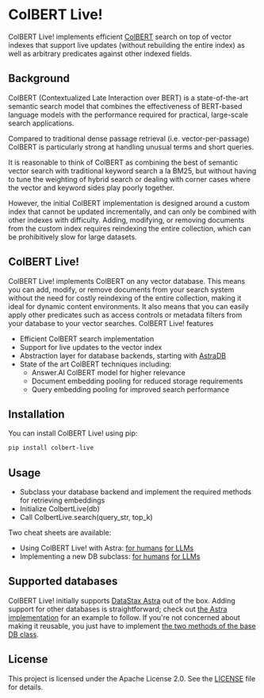 # ColBERT Live!

ColBERT Live! implements efficient [ColBERT](https://github.com/stanford-futuredata/ColBERT) search on top of vector indexes that support live updates 
(without rebuilding the entire index) as well as arbitrary predicates against other indexed fields.

## Background

ColBERT (Contextualized Late Interaction over BERT) is a state-of-the-art semantic search model that combines the effectiveness of BERT-based language models with the performance required for practical, large-scale search applications.

Compared to traditional dense passage retrieval (i.e. vector-per-passage) ColBERT is particularly strong at handling unusual terms and short queries.

It is reasonable to think of ColBERT as combining the best of semantic vector search with traditional keyword search a la BM25, but without having
to tune the weighting of hybrid search or dealing with corner cases where the vector and keyword sides play poorly together. 

However, the initial ColBERT implementation is designed around a custom index that cannot be updated incrementally,
and can only be combined with other indexes with difficulty. Adding, modifying, or removing documents 
from the custom index requires reindexing the entire collection, which can be prohibitively slow for large datasets.

## ColBERT Live!

ColBERT Live! implements ColBERT on any vector database. This means you can add, modify, or remove documents 
from your search system without the need for costly reindexing of the entire collection, making it ideal for dynamic content environments.
It also means that you can easily apply other predicates such as access controls or metadata filters from your database to your vector searches.
ColBERT Live! features

- Efficient ColBERT search implementation
- Support for live updates to the vector index
- Abstraction layer for database backends, starting with [AstraDB](https://www.datastax.com/products/astra)
- State of the art ColBERT techniques including:
  - Answer.AI ColBERT model for higher relevance
  - Document embedding pooling for reduced storage requirements
  - Query embedding pooling for improved search performance

## Installation

You can install ColBERT Live! using pip:

```bash
pip install colbert-live
```

## Usage

- Subclass your database backend and implement the required methods for retrieving embeddings
- Initialize ColbertLive(db)
- Call ColbertLive.search(query_str, top_k)

Two cheat sheets are available:
- Using ColBERT Live! with Astra:
  [for humans](https://github.com/jbellis/colbert-live/blob/master/docs/colbert-live-astra.md)
  [for LLMs](https://raw.githubusercontent.com/jbellis/colbert-live/refs/heads/master/docs/colbert-live-astra.md)
- Implementing a new DB subclass:
  [for humans](https://github.com/jbellis/colbert-live/blob/master/docs/colbert-live-db.md)
  [for LLMs](https://raw.githubusercontent.com/jbellis/colbert-live/refs/heads/master/docs/colbert-live-db.md)

## Supported databases

ColBERT Live! initially supports [DataStax Astra](https://www.datastax.com/products/astra) out of the box.
Adding support for other databases is straightforward; check out 
[the Astra implementation](https://github.com/jbellis/colbert-live/blob/master/colbert_live/db/astra.py) 
for an example to follow.  If you're not concerned about making it reusable, you just have to implement
[the two methods of the base DB class](https://github.com/jbellis/colbert-live/blob/master/colbert_live/db/db.py).

## License

This project is licensed under the Apache License 2.0. See the [LICENSE](LICENSE.txt) file for details.
